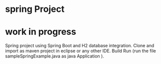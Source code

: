 # spring Project
# work in progress
Spring project using Spring Boot and H2 database integration.
Clone and import as maven project in eclipse or any other IDE.
Build
Run (run the file sampleSpringExample.java as java Application ).
